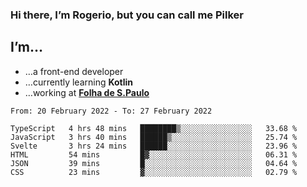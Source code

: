 ### Hi there, I’m Rogerio, but you can call me Pilker

## I’m…
- …a front-end developer
- …currently learning **Kotlin**
- …working at [**Folha de S.Paulo**](https://www.folha.com.br/)

<!--START_SECTION:waka-->

```text
From: 20 February 2022 - To: 27 February 2022

TypeScript   4 hrs 48 mins   ████████▒░░░░░░░░░░░░░░░░   33.68 %
JavaScript   3 hrs 40 mins   ██████▒░░░░░░░░░░░░░░░░░░   25.74 %
Svelte       3 hrs 24 mins   ██████░░░░░░░░░░░░░░░░░░░   23.96 %
HTML         54 mins         █▓░░░░░░░░░░░░░░░░░░░░░░░   06.31 %
JSON         39 mins         █░░░░░░░░░░░░░░░░░░░░░░░░   04.64 %
CSS          23 mins         ▓░░░░░░░░░░░░░░░░░░░░░░░░   02.79 %
```

<!--END_SECTION:waka-->
